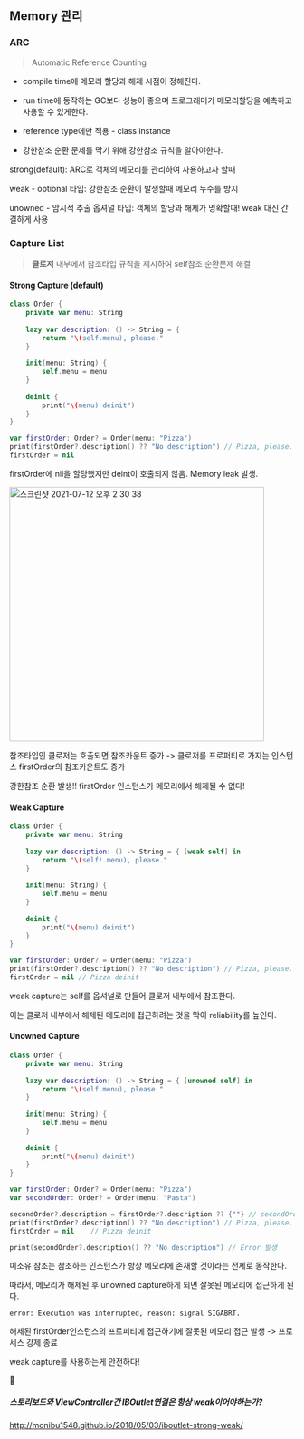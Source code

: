 ## **Memory 관리**

### ARC

> Automatic Reference Counting

* compile time에 메모리 할당과 해제 시점이 정해진다.

- run time에 동작하는 GC보다 성능이 좋으며 프로그래머가 메모리할당을 예측하고 사용할 수 있게한다.

- reference type에만 적용 - class instance

- 강한참조 순환 문제를 막기 위해 강한참조 규칙을 알아야한다.

  

strong(default): ARC로 객체의 메모리를 관리하여 사용하고자 할때

weak - optional 타입: 강한참조 순환이 발생할때 메모리 누수를 방지

unowned - 암시적 추출 옵셔널 타입: 객체의 할당과 해제가 명확할때! weak 대신 간결하게 사용



### Capture List

> **클로저** 내부에서 참조타입 규칙을 제시하여 self참조 순환문제 해결

#### Strong Capture (default)

```swift
class Order {
    private var menu: String
    
    lazy var description: () -> String = {
        return "\(self.menu), please."
    }
    
    init(menu: String) {
        self.menu = menu
    }
    
    deinit {
        print("\(menu) deinit")
    }
}

var firstOrder: Order? = Order(menu: "Pizza")
print(firstOrder?.description() ?? "No description") // Pizza, please.
firstOrder = nil
```

firstOrder에 nil을 할당했지만 deint이 호출되지 않음. Memory leak 발생.

<img width="450" alt="스크린샷 2021-07-12 오후 2 30 38" src="https://user-images.githubusercontent.com/60323625/125235659-c4c91000-e31d-11eb-8e4d-964a8310092e.png">



참조타입인 클로저는 호출되면 참조카운트 증가 -> 클로저를 프로퍼티로 가지는 인스턴스 firstOrder의 참조카운트도 증가

강한참조 순환 발생!! 	firstOrder 인스턴스가 메모리에서 해제될 수 없다!



#### Weak Capture

```swift
class Order {
    private var menu: String
    
    lazy var description: () -> String = { [weak self] in
        return "\(self!.menu), please."
    }
    
    init(menu: String) {
        self.menu = menu
    }
    
    deinit {
        print("\(menu) deinit")
    }
}

var firstOrder: Order? = Order(menu: "Pizza")
print(firstOrder?.description() ?? "No description") // Pizza, please.
firstOrder = nil // Pizza deinit
```

weak capture는 self를 옵셔널로 만들어 클로저 내부에서 참조한다.

이는  클로저 내부에서 해제된 메모리에 접근하려는 것을 막아 reliability를 높인다.



#### Unowned Capture

```swift
class Order {
    private var menu: String
    
    lazy var description: () -> String = { [unowned self] in
        return "\(self.menu), please."
    }
    
    init(menu: String) {
        self.menu = menu
    }
    
    deinit {
        print("\(menu) deinit")
    }
}

var firstOrder: Order? = Order(menu: "Pizza")
var secondOrder: Order? = Order(menu: "Pasta")

secondOrder?.description = firstOrder?.description ?? {""} // secondOrder에 firstOrder 클로저 할당
print(firstOrder?.description() ?? "No description") // Pizza, please.
firstOrder = nil	// Pizza deinit

print(secondOrder?.description() ?? "No description") // Error 발생
```

미소유 참조는 참조하는 인스턴스가 항상 메모리에 존재할 것이라는 전제로 동작한다.

따라서, 메모리가 해제된 후 unowned capture하게 되면 잘못된 메모리에 접근하게 된다.

```error: Execution was interrupted, reason: signal SIGABRT.```

해제된 firstOrder인스턴스의 프로퍼티에 접근하기에 잘못된 메모리 접근 발생 -> 프로세스 강제 종료 

weak capture를 사용하는게 안전하다!





🤔

##### 스토리보드와 ViewController간 IBOutlet연결은 항상 weak이어야하는가?

http://monibu1548.github.io/2018/05/03/iboutlet-strong-weak/

##### 
